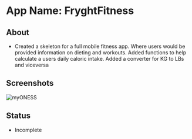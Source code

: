# App Name: FryghtFitness

## About
- Created a skeleton for a full mobile fitness app. Where users would be provided information on dieting and workouts. Added functions to help calculate a users daily caloric intake. Added a converter for KG to LBs and viceversa 
## Screenshots
![myONESS](https://user-images.githubusercontent.com/74876042/108971420-4a3e7300-7650-11eb-91bb-056c9ce45067.jpg)

## Status
- Incomplete 

